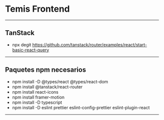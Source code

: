 # Temis Frontend

---

## TanStack

- npx degit https://github.com/tanstack/router/examples/react/start-basic-react-query

---

## Paquetes npm necesarios

- npm install -D @types/react @types/react-dom
- npm install @tanstack/react-router
- npm install react-icons
- npm install framer-motion
- npm install -D typescript
- npm install -D eslint prettier eslint-config-prettier eslint-plugin-react

---
